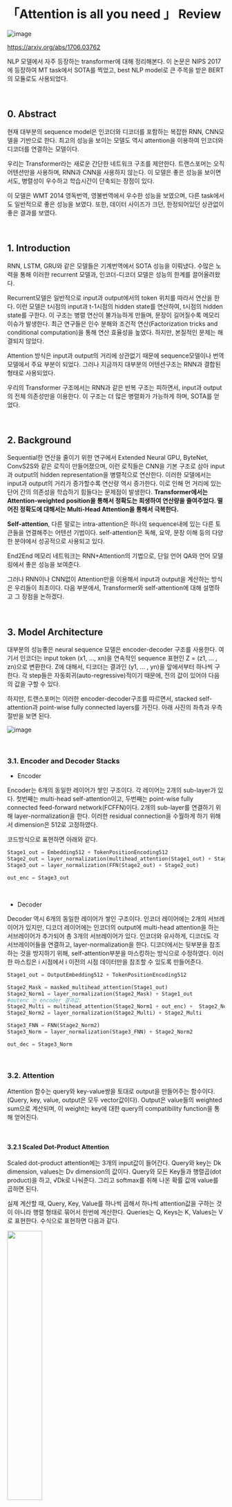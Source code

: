 # 「Attention is all you need 」 Review  

![image](https://user-images.githubusercontent.com/11614046/102729530-6d108a80-4374-11eb-81af-74795aa1335c.png) 

https://arxiv.org/abs/1706.03762

NLP 모델에서 자주 등장하는 transformer에 대해 정리해본다. 
이 논문은 NIPS 2017에 등장하여 MT task에서 SOTA를 찍었고, best NLP model로 큰 주목을 받은 BERT의 모듈로도 사용되었다.

<br/>

## 0. Abstract

 현재 대부분의 sequence model은 인코더와 디코더를 포함하는 복잡한 RNN, CNN모델을 기반으로 한다. 최고의 성능을 보이는 모델도 역시 attention을 이용하여 인코더와 디코더를 연결하는 모델이다. 
 
 우리는 Transformer라는 새로운 간단한 네트워크 구조를 제안한다. 트랜스포머는 오직 어텐션만을 사용하며, RNN과 CNN을 사용하지 않는다. 이 모델은 좋은 성능을 보이면서도, 병렬성이 우수하고 학습시간이 단축되는 장점이 있다. 
 
 이 모델은 WMT 2014 영독번역, 영불번역에서 우수한 성능을 보였으며, 다른 task에서도 일반적으로 좋은 성능을 보였다. 또한, 데이터 사이즈가 크던, 한정되어있던 상관없이 좋은 결과를 보였다.
 
<br/>

## 1. Introduction

 RNN, LSTM, GRU와 같은 모델들은 기계번역에서 SOTA 성능을 이뤄냈다. 수많은 노력을 통해 이러한 recurrent 모델과, 인코더-디코더 모델은 성능의 한계를 끌어올려왔다.

 Recurrent모델은 일반적으로 input과 output에서의 token 위치를 따라서 연산을 한다. 이런 모델은 t시점의 input과 t-1시점의 hidden state를 연산하여, t시점의 hidden state를 구한다. 이 구조는 병렬 연산이 불가능하게 만들며, 문장이 길어질수록 메모리 이슈가 발생한다. 최근 연구들은 인수 분해와 조건적 연산(Factorization tricks and conditional computation)을 통해 연산 효율성을 높였다. 하지만, 본질적인 문제는 해결되지 않았다.

 Attention 방식은 input과 output의 거리에 상관없기 때문에 sequence모델이나 번역 모델에서 주요 부분이 되었다. 그러나 지금까지 대부분의 어텐션구조는 RNN과 결합된 형태로 사용되었다.
 
 우리의 Transformer 구조에서는 RNN과 같은 반복 구조는 피하면서, input과 output의 전체 의존성만을 이용한다. 이 구조는 더 많은 병렬화가 가능하게 하며, SOTA를 얻었다.

<br/>

## 2. Background

 Sequential한 연산을 줄이기 위한 연구에서 Extended Neural GPU, ByteNet, ConvS2S와 같은 로직이 만들어졌으며, 이런 로직들은 CNN을 기본 구조로 삼아 input과 output의 hidden representation을 병렬적으로 연산한다. 이러한 모델에서는 input과 output의 거리가 증가할수록 연산량 역시 증가한다. 이로 인해 먼 거리에 있는 단어 간의 의존성을 학습하기 힘들다는 문제점이 발생한다. **Transformer에서는 Attention-weighted position을 통해서 정확도는 희생하여 연산량을 줄여주었다. 떨어진 정확도에 대해서는 Multi-Head Attention을 통해서 극복한다.** 

 **Self-attention**, 다른 말로는 intra-attention은 하나의 sequence내에 있는 다른 토큰들을 연결해주는 어텐션 기법이다. self-attention은 독해, 요약, 문장 이해 등의 다양한 분야에서 성공적으로 사용되고 있다.

 End2End 메모리 네트워크는 RNN+Attention의 기법으로, 단일 언어 QA와 언어 모델링에서 좋은 성능을 보여준다.

 그러나 RNN이나 CNN없이 Attention만을 이용해서 input과 output을 계산하는 방식은 우리들이 최초이다. 다음 부분에서, Transformer와 self-attention에 대해 설명하고 그 장점을 논하겠다.

<br/>

## 3. Model Architecture

 대부분의 성능좋은 neural sequence 모델은 encoder-decoder 구조를 사용한다. 여기서 인코더는 input token (x1, …, xn)을 연속적인 sequence 표현인 Z = (z1, … , zn)으로 변환한다. Z에 대해서, 디코더는 결과인 (y1, … , yn)을 앞에서부터 하나씩 구한다. 각 step들은 자동회귀(auto-regressive)적이기 때문에, 전의 값이 있어야 다음의 값을 구할 수 있다.

 하지만, 트랜스포머는 이러한 encoder-decoder구조를 따르면서, stacked self-attention과 point-wise fully connected layers를 가진다. 아래 사진의 좌측과 우측 절반을 보면 된다.
 
![image](https://user-images.githubusercontent.com/11614046/102755091-46bd1000-43b1-11eb-8413-4e1611eedba6.png)

<br/>

### 3.1. Encoder and Decoder Stacks

* Encoder

 Encoder는 6개의 동일한 레이어가 쌓인 구조이다. 각 레이어는 2개의 sub-layer가 있다. 첫번째는 multi-head self-attention이고, 두번째는 point-wise fully connected feed-forward network(FCFFN)이다. 2개의 sub-layer를 연결하기 위해 layer-normalization을 한다. 이러한 residual connection을 수월하게 하기 위해서 dimension은 512로 고정하였다.

 코드방식으로 표현하면 아래와 같다.
```python 
Stage1_out = Embedding512 + TokenPositionEncoding512 
Stage2_out = layer_normalization(multihead_attention(Stage1_out) + Stage1_out) 
Stage3_out = layer_normalization(FFN(Stage2_out) + Stage2_out) 

out_enc = Stage3_out 
```

<br/>

* Decoder

 Decoder 역시 6개의 동일한 레이어가 쌓인 구조이다. 인코더 레이어에는 2개의 서브레이어가 있지만, 디코더 레이어에는 인코더의 output에 multi-head attention을 하는 서브레이어가 추가되어 총 3개의 서브레이어가 있다. 인코더와 유사하게, 디코더도 각 서브레이어들을 연결하고, layer-normalization을 한다. 디코더에서는 뒷부분을 참조하는 것을 방지하기 위해, self-attention부분을 마스킹하는 방식으로 수정하였다. 이러한 마스킹은 i 시점에서 i 이전의 시점 데이터만을 참조할 수 있도록 만들어준다.

```python
Stage1_out = OutputEmbedding512 + TokenPositionEncoding512

Stage2_Mask = masked_multihead_attention(Stage1_out)
Stage2_Norm1 = layer_normalization(Stage2_Mask) + Stage1_out
#outenc 는 encoder 결과값.
Stage2_Multi = multihead_attention(Stage2_Norm1 + out_enc) +  Stage2_Norm1
Stage2_Norm2 = layer_normalization(Stage2_Multi) + Stage2_Multi

Stage3_FNN = FNN(Stage2_Norm2)
Stage3_Norm = layer_normalization(Stage3_FNN) + Stage2_Norm2

out_dec = Stage3_Norm

```

<br/>

### 3.2. Attention

Attention 함수는 query와 key-value쌍을 토대로 output을 만들어주는 함수이다. (Query, key, value, output은 모두 vector값이다). Output은 value들의 weighted sum으로 계산되며, 이 weight는 key에 대한 query의 compatibility function을 통해 얻어진다.

<br/>

#### 3.2.1 Scaled Dot-Product Attention

 Scaled dot-product attention에는 3개의 input값이 들어간다. Query와 key는 Dk dimension, values는 Dv dimension의 값이다. Query와 모든 Key들과 행렬곱(dot product)을 하고, √Dk로 나눠준다. 그리고 softmax를 취해 나온 확률 값에 value를 곱하면 된다.

 실제 계산할 때, Query, Key, Value를 하나씩 곱해서 하나씩 attention값을 구하는 것이 아니라 행렬 형태로 묶어서 한번에 계산한다. Queries는 Q, Keys는 K, Values는 V로 표현한다. 수식으로 표현하면 다음과 같다.
 
 <img src="https://user-images.githubusercontent.com/11614046/102841656-b8946880-4448-11eb-81a9-758adea64142.png" width="40%">

 수식으로 표현하면 아래와 같다.
 
```python
def attention(Q, K, V):
        num = np.dot(Q, K.T)
        denum = np.sqrt(K.shape[0])
        return np.dot(softmax(num / denum), V)
```

 흔히 사용되는 attention은 additive attention과 dot-product attention이 있다. Dot product attention이 우리가 사용한 알고리즘과 유사하며 다른점은 √dk로 나눠줬다는 것이다. Additive attention은 feed forward network를 통해 양립성을 계산하는 방식이다. Dot-product attention은 최적화된 행렬곱을 이용하기 때문에 빠른 속도와 높은 메모리효율성을 가진다.

 Additive attention은 dk의 값이 작다면 scaling할 필요가 없기 때문에 dot-product보다 성능이 좋다. 하지만, dk가 커진다면 dot-product의 값이 커지기 때문에, softmax를 취했을 때의 미분값이 작아지는 문제점이 있다. 이에 대응하기 위해 우리는 dot-product값을 √dk로 scaling해주었다.


<img src="https://user-images.githubusercontent.com/11614046/102757276-6bff4d80-43b4-11eb-93f2-4bb042c01e52.png" width="40%">

(추가 설명1) Q, K, V가 무엇인지 설명하자면, Q는 attention값을 알고 싶은 단어이다. K와 V는 사실 같은 단어를 의미한다. 하지만 두개로 나눈 이유는 key값을 위한 vector와 value값을 위한 vector를 따로 만들어서 계산하기 위함이다. Self-attention의 경우에는 Q는 토큰, K=V는 하나의 sequence tokens가 될 것이다.

(추가 설명2) 연산과정에 대해서 추가적으로 설명하자면 우리는 query가 어떤 단어와 연관이 있는지 알기 위해 모든 key들과 연산을 한다. Q와 K를 dot-product한 뒤, softmax를 취하면 우리는 하나의 query가 모든 key들과 연관될 확률 값을 구하는 것이다. 따라서, 나온 확률 값과 value를 곱해주면 query가 key(=value)와 연관된 정도를 반영한 벡터값들을 얻을 수 있다.

<br/>

#### 3.2.2 Multi-Head Attention 

<img src="https://user-images.githubusercontent.com/11614046/102757423-a5d05400-43b4-11eb-9819-2c44e470fc88.png" width="40%">

 Multi-head attention은 기존의 attention을 한번만 적용하는 것이 아니라, h번 반복하여 attention을 적용한다. 각 Q, K, V는 linear하게 h번 반복하여 생성하며, attention연산을 병렬적으로 처리한다. 이렇게 구한 값들은 마지막에 다 더해주고, W를 곱해서 dimension사이즈에 맞게 조정해줘서 최종 값을 구한다.

 식으로 표현하면 아래와 같다
 
 <img src="https://user-images.githubusercontent.com/11614046/102860450-3ec4a500-4471-11eb-9c97-020dbc66b7a8.png" width="40%">
 
이 논문에서는 h=8으로 설정했기 때문에, head의 개수는 8개이다. 따라서, 각 vector의 dimension은 8로 나눠진다. Dmodel = 512이기 때문에, dk = dv = 64이다. 전체 과정을 그림으로 표현하면 아래와 같다.

![image](https://user-images.githubusercontent.com/11614046/102860273-d5449680-4470-11eb-98b1-3e43ad342abb.png)

<br/>

#### 3.2.3 Applications of Attention in our model

Transformer는 multi-head attention을 3가지 다른 방식으로 사용한다.

 * Encoder-Decoder attention layer에서 Query는 이전 decoder layer, Key Value는 Encoder에서 온다. 따라서, decoder의 모든 token들은 input sequence의 모든 토큰들을 참조할 수 있다.

 * encoder는 self-attention layer를 가진다. 여기서의 Q, K, V는 이전 layer의 같은 sequence에서 온다. 따라서, encoder는 이전 layer의 모든 위치를 참조할 수 있다.

 * decoder는 self-attention layer에서 모든 위치의 token들을 참조할 수 있지만, 자신의 앞에 위치한 토큰들만 참조하도록 만든다. 즉, sequence내에서 자신의 앞에 위치한 토큰들만 참고할 수 있다. 이는 masking을 통해서 구현했다.

<br/>

### 3.3 Position-wise Feed-Forward Networks

 각각의 Encoder와 Decoder layer 내에는 attention sub-layer말고도, FFN네트워크라는 sub-layer가 존재한다. 이 네트워크는 두 개의 linear transformation으로 구성되어 있으며, 한번의 transformation 후에 ReLu함수를 거쳐 다시 transformation을 한다. 식은 아래와 같다.

<img src="https://user-images.githubusercontent.com/11614046/102863117-7b929b00-4475-11eb-8dd9-9e88c6ceb1e0.png" width="40%">

<br/>

### 3.4 Embeddings and Softmax

다른 sequence 모델과 유사하게, input token과 output token을 D(model)로 바꿔준다. (512차원) 또한, decoder에서 나온 결과에 linear transformation과 softmax를 적용하여, 다음 토큰의 확률값을 계산한다. 우리의 모델에서는 2개의 임베딩 레이어와 softmax이전의 linear transformation에서 동일한 가중치행렬을 사용했다. 임베딩 레이어에서 해당 가중치에는 √D(model)을 곱한다.

<br/>

### 3.5 Positional Encoding

이 모델에서는 RNN이나 CNN을 사용하지 않기 때문에, 추가적으로 토큰의 위치 정보를 제공해야 한다. 이를 위해 토큰의 embedding된 값에 위치 정보를 넣어준다. 위치정보는 다양한 방법으로 구할 수 있으나, 여기서는 sin, cos함수를 이용하여 구한다. 식은 다음과 같다. 

<img src="https://user-images.githubusercontent.com/11614046/102868964-45a5e480-447e-11eb-9f6b-687ee6c5b5ba.png" width="40%">


<br/>

## 4. Why Self-Attention

 이 파트에서는 recurrent나 convolution을 사용하지 않고 self-attention을 사용한 이유에 대해서 알아보겠습니다. self-attention을 사용한 이유는 3가지 장점이 있기 때문이다.

1. 레이어마다 전체 연산량이 줄어든다.

2. 병렬 연산이 가능한 부분이 늘어난다.

3. 먼 거리에 있는 토큰들의 dependency도 잘 계산할 수 있다. 
	- 장거리 dependency를 계산하는 것은 그동안 많은 모델에서 주요 도전과제였다
	- attention방식은 장거리의 dependency를 네트워크의 길이에 상관없이 잘 전달한다.
	
<br/>

![image](https://user-images.githubusercontent.com/11614046/102951350-0031f780-4510-11eb-84da-3e95ddd97c47.png)

**_Self-attention vs recurrent_** 
 
위의 표처럼 self-attention은 1번만에 특정 토큰과 연결될 수 있지만, recurrent모델은 n번이 지나야 특정 토큰과 연결될 수 있다. 연산 복잡성부분에서, n(sequence length)가 d(dimension size)보다 작다면 self-attention은 recurrent모델보다 연산량이 적어진다. 최신 토큰화 방식에서 대부분 dim사이즈가 큰 경향이 있기 때문에, self-attention은 효율적이다. 만약 sequence length가 너무 길어진다면, self-attention(restricted)모델처럼 전체를 attention연산하지않고, r개만큼의 이웃된 토큰들만 연산하도록 한다. 그러면 연산량은 r * n *d로 줄어들지만, 특정 토큰과의 거리가 n/r로 증가하는 단점이 있다.

<br/>

**_Self-attention vs convolution_**

하나의 convolution 레이어에서 k(kernel) < n(sequence length) 라면, 모든 input과 output을 연결하지 못합니다. 그렇다면 n/k개의 cnn 레이어를 쌓거나, logk(n)이라는 희석된 cnn을 사용해야하며, 이는 특정 단어간의 거리가 멀어지게 되는 문제가 발생한다. 따라서, CNN은 RNN보다 비교적으로 비싼 비용을 요구한다. 그러나 분산된 convolution layer는 (k * n * d + n * d^2)으로 복잡성을 줄일 수 있다. k=n인 경우에나 분산된 convolution layer의 복잡성이 self-attention의 복잡성과 같아지기 때문에, 일반적으로 self-attention이 더 효율적이라고 할 수 있다.

<br/>

**_추가적인 self-attention의 장점_**

추가적으로, self-attention은 더 많은 해석가능한 모델을 만들 수 있다. 개별 attention이 어떤 대상들을 주목하고 있는지를 쉽게 알고 해석할 수 있을 뿐만 아니라, multi-head attention이 어떻게 동작하는지 알기 쉽다는 장점이 있다. 


<br/>

## 5. Result 

#### 5.1 Machine Translation

- WMT 2014 영독 번역에서 SOTA달성. 
- WMT 2014 영불 번역에서 SOTA달성. 
- 연산량도 이전의 모델들보다 줄어들었다. 

<br/>

#### 5.2 Model Variation

- single-head의 성능은 낮았으며, multi-head에서도 head의 개수가 너무 많으면 성능이 오히려 저하됨.
- attention dimension 사이즈가 너무 작거나 크면 성능이 저하됨.
- 모델이 커질수록 성능이 개선되며, dropout은 성능을 개선시킴.
- Positional embedding과 sinusoid의 성능은 동일함.

<br/>

#### 5.3 English Contituency Parsing (구성구문분석)

번역 외에도 다른 업무에도 사용될 수 있는지 테스트하기 위해 영어 구문분석을 해봤다. 
WSJ의 40K문장만을 가지고, 특별한 fine-tuning이 없었음에도 RNN기반의 다른 모델보다 더 좋은 성적을 보여주었다.

<br/>

## 6. Conclusion

 이 논문에서는 오로지 attention만을 활용한 Transformer를 제안한다. 이는 지금까지 주로 사용되어왔던 RNN기반의 encoder-decoder구조를 multi-head attention구조로 바꿀 것으로 예상된다.

 번역에서 Transformer는 recurrent, convolution모델보다 더욱 빠르게 학습할 수 있다. WMT 2014 영독, 영불 번역에서는 SOTA를 얻었다. 

 Attention기반의 모델들은 번역뿐만 아니라 다른 분야에도 적용될 수 있을 것이라고 예상된다. 빠른 학습속도 덕분에 Transformer는 text뿐만이 아니라 image, audio, video 등 다양한 input데이터에도 적용할 수 있을 것으로 예상된다.
 

***
**개인적인 감상**

"Neural machine translation by jointly learning to align and translate"에서 제시된 attention은 모든 hidden_state에 대해서 매번 모든 softmax연산을 해야하기 때문에 속도가 느려진다는 점이 있다. (연산량이 꽤 많이 증가한다.)

또한, attention은 기존의 트렌드이던 RNN과 CNN에 추가적인 레이어처럼 사용되어 왔다.

하지만 Trnasformer의 등장으로 attention이 메인이 될 수 있었으며, 한번에 묶어서 계산하기에 연산량 감소와 빠른 속도를 얻을 수 있게 되었다.

덕분에 더욱 더 많은 양의 데이터를 효율적으로 학습시키는 다양한 방법론들이 뒤이어 나올 수 있었다고 생각한다.

## Reference

https://reniew.github.io/43/

https://20chally.tistory.com/223

http://jalammar.github.io/illustrated-transformer/

https://mchromiak.github.io/articles/2017/Sep/12/Transformer-Attention-is-all-you-need/#.X9_0SC1ywmm